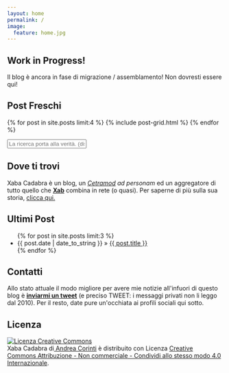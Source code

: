 ```yaml
---
layout: home
permalink: /
image:
  feature: home.jpg
---
```

<div>
<h2 class="post-title"><i class="fa fa-exclamation-triangle"></i> Work in Progress!</h2>
  <p>Il blog è ancora in fase di migrazione / assemblamento! Non dovresti essere qui!</p></div>

<div class="tiles">
<h2 class="post-title"><i class="fa fa-clock-o"></i> Post Freschi</h2>
  <p>{% for post in site.posts limit:4 %}
    {% include post-grid.html %}
  {% endfor %}
  </p>
</div>

<!-- Html Elements for Search -->
<div id="search-container">
<input type="text" id="search-input" placeholder="La ricerca porta alla verità. (disse Socrate. Poi però è morto)">
<ul id="results-container"></ul>
</div>

<!-- Script pointing to jekyll-search.js -->
<script src="{{ site.baseurl }}/bower_components/simple-jekyll-search/dest/jekyll-search.js" type="text/javascript"></script>

<script type="text/javascript">
SimpleJekyllSearch({
  searchInput: document.getElementById('search-input'),
  resultsContainer: document.getElementById('results-container'),
  json: '/search.json',
})
</script>

<div class="tiles">

<div class="tile">
  <h2 class="post-title"> <i class="fa fa-home"></i> Dove ti trovi</h2>
  <p class="post-excerpt">Xaba Cadabra è un blog, un <i><a href="/2013/cetramod/">Cetramod</a> ad personam</i> ed un aggregatore di tutto quello che <a href="/about/"><b>Xab</b></a> combina in rete (o quasi). Per saperne di più sulla sua storia, <a href="/blog/story/">clicca qui.</a></p> 
</div><!-- /.tile -->

<div class="tile">
  <h2 class="post-title"><i class="fa fa-clock-o"></i> Ultimi Post</h2>
  <p>
  <ul class="posts">  
  {% for post in site.posts limit:3 %}  
     <li>  
       <span>{{ post.date | date_to_string }}</span> &raquo;  
       <a href="{{ BASE_PATH }}{{ post.url }}">  
       {{ post.title }}</a>  
     </li>  
  {% endfor %}  
 </ul>
 </p>
</div><!-- /.tile -->

<div class="tile">
  <h2 class="post-title"><i class="fa fa-phone-square"></i> Contatti</h2>
  <p class="post-excerpt">Allo stato attuale il modo migliore per avere mie notizie all'infuori di questo blog è <a href="https://twitter.com/Xabaras89"><b>inviarmi un tweet</b></a> (e preciso TWEET: i messaggi privati non li leggo dal 2010). Per il resto, date pure un'occhiata ai profili sociali qui sotto.</p>
</div><!-- /.tile -->

<div class="tile">
  <h2 class="post-title"><i class="fa fa-creative-commons"></i> Licenza</h2>
  <p class="post-excerpt"><a rel="license" href="http://creativecommons.org/licenses/by-nc-sa/4.0/"><img alt="Licenza Creative Commons" style="border-width:0" src="https://i.creativecommons.org/l/by-nc-sa/4.0/80x15.png" align="center"/></a><br /><span xmlns:dct="http://purl.org/dc/terms/" property="dct:title">Xaba Cadabra</span> di<a xmlns:cc="http://creativecommons.org/ns#" href="http://xabacadabra.github.io/" property="cc:attributionName" rel="cc:attributionURL"> Andrea Corinti</a> è distribuito con Licenza <a rel="license" href="http://creativecommons.org/licenses/by-nc-sa/4.0/">Creative Commons Attribuzione - Non commerciale - Condividi allo stesso modo 4.0 Internazionale</a>.</p>
</div><!-- /.tile -->

</div><!-- /.tiles -->
